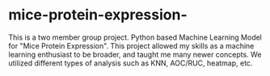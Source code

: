 # mice-protein-expression-
This is a two member group project. Python based Machine Learning Model for "Mice Protein Expression". This project allowed my skills as a machine learning enthusiast to be broader, and taught me many newer concepts. We utilized different types of analysis such as KNN, AOC/RUC, heatmap, etc.
